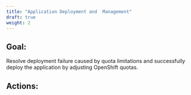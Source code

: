 ```yaml
---
title: "Application Deployment and  Management"
draft: true
weight: 2
---
```


## Goal:
Resolve deployment failure caused by quota limitations and successfully deploy the application by adjusting OpenShift quotas.

## Actions: